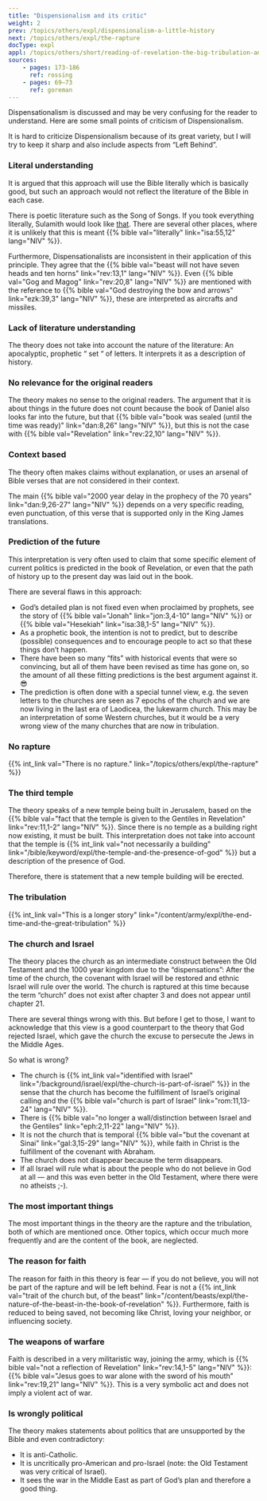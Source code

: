 ```yaml
---
title: "Dispensionalism and its critic"
weight: 2
prev: /topics/others/expl/dispensionalism-a-little-history
next: /topics/others/expl/the-rapture
docType: expl
appl: /topics/others/short/reading-of-revelation-the-big-tribulation-and-the-rapture
sources: 
    - pages: 173-186
      ref: rossing
    - pages: 69–73
      ref: goreman
---
```


Dispensationalism is discussed and may be very confusing for the reader to understand. Here are some small points of criticism of Dispensionalism.

It is hard to criticize Dispensionalism because of its great variety, but I will try to keep it sharp and also include aspects from “Left Behind”.

### Literal understanding

<a name="dac4"></a>
It is argued that this approach will use the Bible literally which is basically good, but such an approach would not reflect the literature of the Bible in each case.

There is poetic literature such as the Song of Songs. If you took everything literally, Sulamith would look like [that](https://www.pinterest.com/pin/414894184412811101/). There are several other places, where it is unlikely that this is meant {{% bible val="literally" link="isa:55,12" lang="NIV" %}}.

Furthermore, Dispensationalists are inconsistent in their application of this principle. They agree that the {{% bible val="beast will not have seven heads and ten horns" link="rev:13,1" lang="NIV" %}}. Even {{% bible val="Gog and Magog" link="rev:20,8" lang="NIV" %}} are mentioned with the reference to {{% bible val="God destroying the bow and arrows" link="ezk:39,3" lang="NIV" %}}, these are interpreted as aircrafts and missiles.

### Lack of literature understanding

<a name="6ad3"></a>
The theory does not take into account the nature of the literature: An apocalyptic, prophetic “ set “ of letters. It interprets it as a description of history.

### No relevance for the original readers

<a name="ae8f"></a>
The theory makes no sense to the original readers. The argument that it is about things in the future does not count because the book of Daniel also looks far into the future, but that {{% bible val="book was sealed (until the time was ready)" link="dan:8,26" lang="NIV" %}}, but this is not the case with {{% bible val="Revelation" link="rev:22,10" lang="NIV" %}}.

### Context based

<a name="eba9"></a>
The theory often makes claims without explanation, or uses an arsenal of Bible verses that are not considered in their context.

The main {{% bible val="2000 year delay in the prophecy of the 70 years" link="dan:9,26-27" lang="NIV" %}} depends on a very specific reading, even punctuation, of this verse that is supported only in the King James translations.

### Prediction of the future

<a name="96d8"></a>
This interpretation is very often used to claim that some specific element of current politics is predicted in the book of Revelation, or even that the path of history up to the present day was laid out in the book.

There are several flaws in this approach:

- God’s detailed plan is not fixed even when proclaimed by prophets, see the story of {{% bible val="Jonah" link="jon:3,4-10" lang="NIV" %}} or {{% bible val="Hesekiah" link="isa:38,1-5" lang="NIV" %}}.
- As a prophetic book, the intention is not to predict, but to describe (possible) consequences and to encourage people to act so that these things don’t happen.
- There have been so many “fits” with historical events that were so convincing, but all of them have been revised as time has gone on, so the amount of all these fitting predictions is the best argument against it. 😎
- The prediction is often done with a special tunnel view, e.g. the seven letters to the churches are seen as 7 epochs of the church and we are now living in the last era of Laodicea, the lukewarm church. This may be an interpretation of some Western churches, but it would be a very wrong view of the many churches that are now in tribulation.

### No rapture

<a name="436d"></a>
{{% int_link val="There is no rapture." link="/topics/others/expl/the-rapture" %}}

### The third temple

<a name="3d3b"></a>
The theory speaks of a new temple being built in Jerusalem, based on the {{% bible val="fact that the temple is given to the Gentiles in Revelation" link="rev:11,1-2" lang="NIV" %}}. Since there is no temple as a building right now existing, it must be built. This interpretation does not take into account that the temple is {{% int_link val="not necessarily a building" link="/bible/keyword/expl/the-temple-and-the-presence-of-god" %}} but a description of the presence of God.

Therefore, there is statement that a new temple building will be erected.

### The tribulation

<a name="629d"></a>
{{% int_link val="This is a longer story" link="/content/army/expl/the-end-time-and-the-great-tribulation" %}}

### The church and Israel

<a name="40c6"></a>
The theory places the church as an intermediate construct between the Old Testament and the 1000 year kingdom due to the “dispensations”: After the time of the church, the covenant with Israel will be restored and ethnic Israel will rule over the world. The church is raptured at this time because the term “church” does not exist after chapter 3 and does not appear until chapter 21.

There are several things wrong with this. But before I get to those, I want to acknowledge that this view is a good counterpart to the theory that God rejected Israel, which gave the church the excuse to persecute the Jews in the Middle Ages.

So what is wrong?

- The church is {{% int_link val="identified with Israel" link="/background/israel/expl/the-church-is-part-of-israel" %}} in the sense that the church has become the fulfillment of Israel’s original calling and the {{% bible val="church is part of Israel" link="rom:11,13-24" lang="NIV" %}}.
- There is {{% bible val="no longer a wall/distinction between Israel and the Gentiles" link="eph:2,11-22" lang="NIV" %}}.
- It is not the church that is temporal {{% bible val="but the covenant at Sinai" link="gal:3,15-29" lang="NIV" %}}, while faith in Christ is the fulfillment of the covenant with Abraham.
- The church does not disappear because the term disappears.
- If all Israel will rule what is about the people who do not believe in God at all — and this was even better in the Old Testament, where there were no atheists ;-).

### The most important things

<a name="e917"></a>
The most important things in the theory are the rapture and the tribulation, both of which are mentioned once. Other topics, which occur much more frequently and are the content of the book, are neglected.

### The reason for faith

<a name="9d26"></a>
The reason for faith in this theory is fear — if you do not believe, you will not be part of the rapture and will be left behind. Fear is not a {{% int_link val="trait of the church but, of the beast" link="/content/beasts/expl/the-nature-of-the-beast-in-the-book-of-revelation" %}}. Furthermore, faith is reduced to being saved, not becoming like Christ, loving your neighbor, or influencing society.

### The weapons of warfare

<a name="14cf"></a>
Faith is described in a very militaristic way, joining the army, which is {{% bible val="not a reflection of Revelation" link="rev:14,1-5" lang="NIV" %}}: {{% bible val="Jesus goes to war alone with the sword of his mouth" link="rev:19,21" lang="NIV" %}}. This is a very symbolic act and does not imply a violent act of war.

### Is wrongly political

<a name="3bc8"></a>
The theory makes statements about politics that are unsupported by the Bible and even contradictory:

- It is anti-Catholic.
- It is uncritically pro-American and pro-Israel (note: the Old Testament was very critical of Israel).
- It sees the war in the Middle East as part of God’s plan and therefore a good thing.
